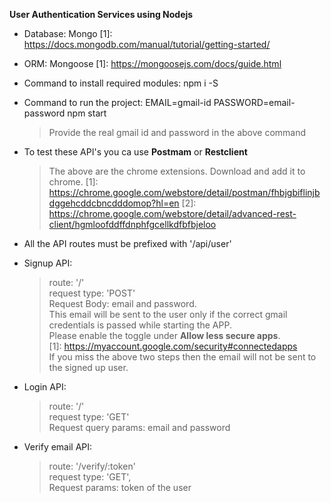 **User Authentication Services using Nodejs**

* Database: Mongo
    [1]: https://docs.mongodb.com/manual/tutorial/getting-started/
* ORM: Mongoose
    [1]:  https://mongoosejs.com/docs/guide.html

* Command to install required modules: npm i -S

* Command to run the project: EMAIL=gmail-id PASSWORD=email-password npm start
     > Provide the real gmail id and password in the above command

* To test these API's you ca use __Postmam__ or __Restclient__
     > The above are the chrome extensions.
     > Download and add it to chrome.
           [1]: https://chrome.google.com/webstore/detail/postman/fhbjgbiflinjbdggehcddcbncdddomop?hl=en
           [2]: https://chrome.google.com/webstore/detail/advanced-rest-client/hgmloofddffdnphfgcellkdfbfbjeloo

* All the API routes must be prefixed with '/api/user'

* Signup API:
    > route: '/'  
    > request type: 'POST'  
    > Request Body: email and password.  
    > This email will be sent to the user only if the correct gmail credentials is passed while starting the APP.  
    > Please enable the toggle under __Allow less secure apps__.  
          [1]: https://myaccount.google.com/security#connectedapps  
    > If you miss the above two steps then the email will not be sent to the signed up user.  

* Login API:
    > route: '/'  
    > request type: 'GET'  
    > Request query params: email and password  

* Verify email API:
    > route: '/verify/:token'  
    > request type: 'GET',  
    > Request params: token of the user  
